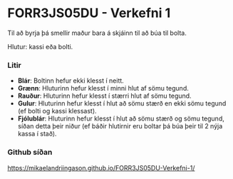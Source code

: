 # FORR3JS05DU - Verkefni 1

Til að byrja þá smellir maður bara á skjáinn til að búa til bolta.

Hlutur: kassi eða bolti.

### Litir
* **Blár**: Boltinn hefur ekki klesst í neitt.
* **Grænn**: Hluturinn hefur klesst í minni hlut af sömu tegund.
* **Rauður**: Hluturinn hefur klesst í stærri hlut af sömu tegund.
* **Gulur**: Hluturinn hefur klesst í hlut að sömu stærð en ekki sömu tegund (ef bolti og kassi klessast).
* **Fjólublár**: Hluturinn hefur klesst í hlut að sömu stærð og sömu tegund, síðan detta þeir niður (ef báðir hlutirnir eru boltar þá búa þeir til 2 nýja kassa í stað).

### Github síðan
https://mikaelandriingason.github.io/FORR3JS05DU-Verkefni-1/
